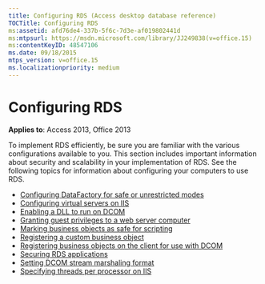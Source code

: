 ```yaml
---
title: Configuring RDS (Access desktop database reference)
TOCTitle: Configuring RDS
ms:assetid: afd76de4-337b-5f6c-7d3e-af019802441d
ms:mtpsurl: https://msdn.microsoft.com/library/JJ249838(v=office.15)
ms:contentKeyID: 48547106
ms.date: 09/18/2015
mtps_version: v=office.15
ms.localizationpriority: medium
---
```


# Configuring RDS

**Applies to**: Access 2013, Office 2013

To implement RDS efficiently, be sure you are familiar with the various configurations available to you. This section includes important information about security and scalability in your implementation of RDS. See the following topics for information about configuring your computers to use RDS.

- [Configuring DataFactory for safe or unrestricted modes](configuring-datafactory-for-safe-or-unrestricted-modes.md)
- [Configuring virtual servers on IIS](configuring-virtual-servers-on-iis.md)
- [Enabling a DLL to run on DCOM](enabling-a-dll-to-run-on-dcom.md)
- [Granting guest privileges to a web server computer](granting-guest-privileges-to-a-web-server-computer;-rds-guest-privileges.md)
- [Marking business objects as safe for scripting](marking-business-objects-as-safe-for-scripting.md)
- [Registering a custom business object](/office/vba/access/concepts/miscellaneous/registering-a-custom-business-object)
- [Registering business objects on the client for use with DCOM](registering-business-objects-on-the-client-for-use-with-dcom.md)
- [Securing RDS applications](securing-rds-applications.md)
- [Setting DCOM stream marshaling format](setting-dcom-stream-marshaling-format.md)
- [Specifying threads per processor on IIS](specifying-threads-per-processor-on-iis.md)
